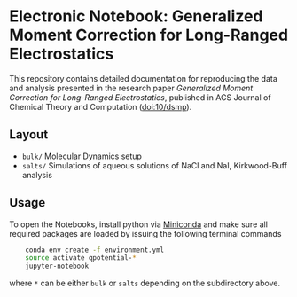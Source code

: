 # Electronic Notebook: Generalized Moment Correction for Long-Ranged Electrostatics

This repository contains detailed documentation for reproducing the data and analysis presented in the research paper
_Generalized Moment Correction for Long-Ranged Electrostatics_, published in ACS Journal of Chemical Theory and Computation ([doi:10/dsmp](https://doi.org/10.1021/acs.jctc.9b01003)).
 
## Layout

- `bulk/` Molecular Dynamics setup
- `salts/` Simulations of aqueous solutions of NaCl and NaI, Kirkwood-Buff analysis

## Usage

To open the Notebooks, install python via [Miniconda](https://conda.io/miniconda.html) and
make sure all required packages are loaded by issuing the following terminal commands

``` bash
    conda env create -f environment.yml
    source activate qpotential-*
    jupyter-notebook
```

where `*` can be either `bulk` or `salts` depending on the subdirectory above.
